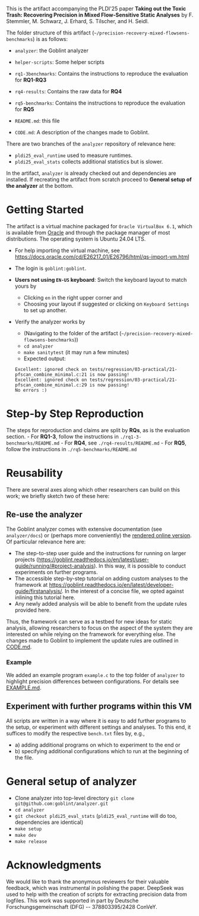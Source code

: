This is the artifact accompanying the PLDI'25 paper **Taking out the Toxic Trash: Recovering Precision in Mixed Flow-Sensitive Static Analyses** by F. Stemmler, M. Schwarz, J. Erhard, S. Tilscher, and H. Seidl.

The folder structure of this artifact (`~/precision-recovery-mixed-flowsens-benchmarks`) is as follows:

- `analyzer`: the Goblint analyzer
- `helper-scripts`: Some helper scripts
- `rq1-3benchmarks`: Contains the instructions to reproduce the evaluation for **RQ1-RQ3**
- `rq4-results`: Contains the raw data for **RQ4**
- `rq5-benchmarks`: Contains the instructions to reproduce the evaluation for **RQ5**

- `README.md`: this file
- `CODE.md`: A description of the changes made to Goblint.


There are two branches of the `analyzer` repository of relevance here:

- `pldi25_eval_runtime` used to measure runtimes.
- `pldi25_eval_stats` collects additional statistics but is slower.

In the artifact, `analyzer` is already checked out and dependencies are installed. If recreating the artifact from scratch proceed to **General setup of the analyzer** at the bottom.


# Getting Started

The artifact is a virtual machine packaged for `Oracle VirtualBox 6.1`, which is available from [Oracle](https://www.virtualbox.org/) and through the package manager of most distributions. The operating system is Ubuntu 24.04 LTS.

- For help importing the virtual machine, see https://docs.oracle.com/cd/E26217_01/E26796/html/qs-import-vm.html

- The login is `goblint:goblint`.

- **Users not using `EN-US` keyboard**: Switch the keyboard layout to match yours by
    - Clicking `en` in the right upper corner and
    - Choosing your layout if suggested or clicking on `Keyboard Settings` to set up another.


- Verify the analyzer works by
    - (Navigating to the folder of the artifact (`~/precision-recovery-mixed-flowsens-benchmarks`))
    - `cd analyzer`
    - `make sanitytest` (it may run a few minutes)
    - Expected output:

    ```
    Excellent: ignored check on tests/regression/03-practical/21-pfscan_combine_minimal.c:21 is now passing!
    Excellent: ignored check on tests/regression/03-practical/21-pfscan_combine_minimal.c:29 is now passing!
    No errors :)
    ```


# Step-by Step Reproduction

The steps for reproduction and claims are split by **RQs**, as is the evaluation section.
    - For **RQ1-3**, follow the instructions in `./rq1-3-benchmarks/README.md`
    - For **RQ4**, see `./rq4-results/README.md`
    - For **RQ5**, follow the instructions in `./rq5-benchmarks/README.md`


# Reusability

There are several axes along which other researchers can build on this work; we briefly sketch two of these here:

## Re-use the analyzer

The Goblint analyzer comes with extensive documentation (see `analyzer/docs`) or (perhaps more conveniently) the [rendered online version](https://goblint.readthedocs.io/). Of particular relevance here are:

- The step-to-step user guide and the instructions for running on larger projects (https://goblint.readthedocs.io/en/latest/user-guide/running/#project-analysis). In this way, it is possible to conduct experiments on further programs.
- The accessible step-by-step tutorial on adding custom analyses to the framework at https://goblint.readthedocs.io/en/latest/developer-guide/firstanalysis/. In the interest of a concise file, we opted against inlining this tutorial here.
- Any newly added analysis will be able to benefit from the update rules provided here.

Thus, the framework can serve as a testbed for new ideas for static analysis, allowing researchers to focus on the aspect of the system they are interested on while relying on the framework for everything else.
The changes made to Goblint to implement the update rules are outlined in [CODE.md](CODE.md).

### Example

We added an example program `example.c` to the top folder of `analyzer` to highlight precision differences between configurations.
For details see [EXAMPLE.md](EXAMPLE.md).

## Experiment with further programs within this VM

All scripts are written in a way where it is easy to add further programs to the setup, or experiment with different settings and analyses.
To this end, it suffices to modify the respective `bench.txt` files by, e.g.,

- a) adding additional programs on which to experiment to the end or
- b) specifying additional configurations which to run at the beginning of the file.

# General setup of analyzer

- Clone analyzer into top-level directory `git clone git@github.com:goblint/analyzer.git`
- `cd analyzer`
- `git checkout pldi25_eval_stats` (`pldi25_eval_runtime` will do too, dependencies are identical)
- `make setup`
- `make dev`
- `make release`


# Acknowledgments

We would like to thank the anonymous reviewers for their valuable feedback, which was instrumental in polishing the paper.
DeepSeek was used to help with the creation of scripts for extracting precision data from logfiles.
This work was supported in part by Deutsche Forschungsgemeinschaft (DFG) -- 378803395/2428 ConVeY.
